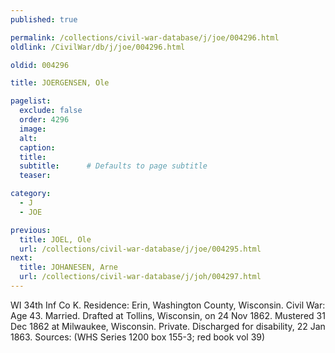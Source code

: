 ```yaml
---
published: true

permalink: /collections/civil-war-database/j/joe/004296.html
oldlink: /CivilWar/db/j/joe/004296.html

oldid: 004296

title: JOERGENSEN, Ole

pagelist:
  exclude: false
  order: 4296
  image: 
  alt:
  caption:
  title:
  subtitle:      # Defaults to page subtitle
  teaser:

category: 
  - J 
  - JOE

previous:
  title: JOEL, Ole
  url: /collections/civil-war-database/j/joe/004295.html  
next:
  title: JOHANESEN, Arne
  url: /collections/civil-war-database/j/joh/004297.html   
---
```

WI 34th Inf Co K. Residence: Erin, Washington County, Wisconsin. Civil War: Age 43. Married. Drafted at Tollins, Wisconsin, on 24 Nov 1862. Mustered 31 Dec 1862 at Milwaukee, Wisconsin. Private. Discharged for disability, 22 Jan 1863. Sources: (WHS Series 1200 box 155-3; red book vol 39)